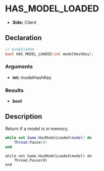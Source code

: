 # HAS_MODEL_LOADED
- **Side:** Client

## Declaration
```cpp
// 0x4E61480A
bool HAS_MODEL_LOADED(int modelHashKey);
```

### Arguments
- **int:** modelHashKey

### Results
- **bool**

## Description
Return if a model is in memory.

```lua
while not Game.HasModelLoaded(model) do
    Thread.Pause(0)
end
```

```squirrel
while not Game.HasModelLoaded(model) do
    Thread.Pause(0)
end
```
